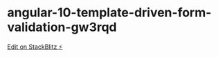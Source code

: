 # angular-10-template-driven-form-validation-gw3rqd

[Edit on StackBlitz ⚡️](https://stackblitz.com/edit/angular-10-template-driven-form-validation-gw3rqd)